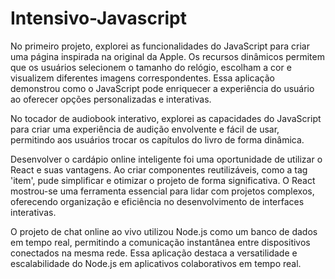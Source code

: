 # Intensivo-Javascript

No primeiro projeto, explorei as funcionalidades do JavaScript para criar uma página inspirada na original da Apple. Os recursos dinâmicos permitem que os usuários selecionem o tamanho do relógio, escolham a cor e visualizem diferentes imagens correspondentes. Essa aplicação demonstrou como o JavaScript pode enriquecer a experiência do usuário ao oferecer opções personalizadas e interativas.

No tocador de audiobook interativo, explorei as capacidades do JavaScript para criar uma experiência de audição envolvente e fácil de usar, permitindo aos usuários trocar os capítulos do livro de forma dinâmica.

Desenvolver o cardápio online inteligente foi uma oportunidade de utilizar o React e suas vantagens. Ao criar componentes reutilizáveis, como a tag 'item', pude simplificar e otimizar o projeto de forma significativa. O React mostrou-se uma ferramenta essencial para lidar com projetos complexos, oferecendo organização e eficiência no desenvolvimento de interfaces interativas.

O projeto de chat online ao vivo utilizou Node.js como um banco de dados em tempo real, permitindo a comunicação instantânea entre dispositivos conectados na mesma rede. Essa aplicação destaca a versatilidade e escalabilidade do Node.js em aplicativos colaborativos em tempo real.
